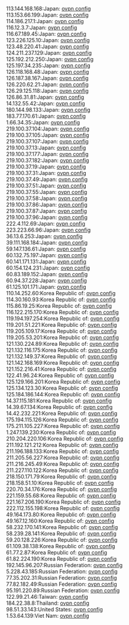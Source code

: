 113.144.168.168:Japan: [ovpn config](vpn/113_144_168_168.ovpn)  
113.153.66.199:Japan: [ovpn config](vpn/113_153_66_199.ovpn)  
114.186.217.1:Japan: [ovpn config](vpn/114_186_217_1.ovpn)  
116.12.3.7:Japan: [ovpn config](vpn/116_12_3_7.ovpn)  
116.67.189.45:Japan: [ovpn config](vpn/116_67_189_45.ovpn)  
123.226.125.10:Japan: [ovpn config](vpn/123_226_125_10.ovpn)  
123.48.220.41:Japan: [ovpn config](vpn/123_48_220_41.ovpn)  
124.211.237.129:Japan: [ovpn config](vpn/124_211_237_129.ovpn)  
125.192.212.250:Japan: [ovpn config](vpn/125_192_212_250.ovpn)  
125.197.34.235:Japan: [ovpn config](vpn/125_197_34_235.ovpn)  
126.118.168.48:Japan: [ovpn config](vpn/126_118_168_48.ovpn)  
126.187.38.167:Japan: [ovpn config](vpn/126_187_38_167.ovpn)  
126.220.62.21:Japan: [ovpn config](vpn/126_220_62_21.ovpn)  
126.29.125.118:Japan: [ovpn config](vpn/126_29_125_118.ovpn)  
126.86.31.81:Japan: [ovpn config](vpn/126_86_31_81.ovpn)  
14.132.55.42:Japan: [ovpn config](vpn/14_132_55_42.ovpn)  
180.144.98.133:Japan: [ovpn config](vpn/180_144_98_133.ovpn)  
183.77.170.61:Japan: [ovpn config](vpn/183_77_170_61.ovpn)  
1.66.34.35:Japan: [ovpn config](vpn/1_66_34_35.ovpn)  
219.100.37.104:Japan: [ovpn config](vpn/219_100_37_104.ovpn)  
219.100.37.105:Japan: [ovpn config](vpn/219_100_37_105.ovpn)  
219.100.37.107:Japan: [ovpn config](vpn/219_100_37_107.ovpn)  
219.100.37.13:Japan: [ovpn config](vpn/219_100_37_13.ovpn)  
219.100.37.177:Japan: [ovpn config](vpn/219_100_37_177.ovpn)  
219.100.37.182:Japan: [ovpn config](vpn/219_100_37_182.ovpn)  
219.100.37.19:Japan: [ovpn config](vpn/219_100_37_19.ovpn)  
219.100.37.31:Japan: [ovpn config](vpn/219_100_37_31.ovpn)  
219.100.37.49:Japan: [ovpn config](vpn/219_100_37_49.ovpn)  
219.100.37.51:Japan: [ovpn config](vpn/219_100_37_51.ovpn)  
219.100.37.55:Japan: [ovpn config](vpn/219_100_37_55.ovpn)  
219.100.37.58:Japan: [ovpn config](vpn/219_100_37_58.ovpn)  
219.100.37.86:Japan: [ovpn config](vpn/219_100_37_86.ovpn)  
219.100.37.87:Japan: [ovpn config](vpn/219_100_37_87.ovpn)  
219.100.37.96:Japan: [ovpn config](vpn/219_100_37_96.ovpn)  
222.4.112.69:Japan: [ovpn config](vpn/222_4_112_69.ovpn)  
223.223.66.96:Japan: [ovpn config](vpn/223_223_66_96.ovpn)  
36.13.6.253:Japan: [ovpn config](vpn/36_13_6_253.ovpn)  
39.111.168.184:Japan: [ovpn config](vpn/39_111_168_184.ovpn)  
59.147.136.61:Japan: [ovpn config](vpn/59_147_136_61.ovpn)  
60.132.75.197:Japan: [ovpn config](vpn/60_132_75_197.ovpn)  
60.141.171.131:Japan: [ovpn config](vpn/60_141_171_131.ovpn)  
60.154.124.231:Japan: [ovpn config](vpn/60_154_124_231.ovpn)  
60.83.189.152:Japan: [ovpn config](vpn/60_83_189_152.ovpn)  
60.94.37.228:Japan: [ovpn config](vpn/60_94_37_228.ovpn)  
61.125.101.171:Japan: [ovpn config](vpn/61_125_101_171.ovpn)  
110.14.252.60:Korea Republic of: [ovpn config](vpn/110_14_252_60.ovpn)  
114.30.160.93:Korea Republic of: [ovpn config](vpn/114_30_160_93.ovpn)  
115.86.19.25:Korea Republic of: [ovpn config](vpn/115_86_19_25.ovpn)  
116.122.215.170:Korea Republic of: [ovpn config](vpn/116_122_215_170.ovpn)  
119.194.197.254:Korea Republic of: [ovpn config](vpn/119_194_197_254.ovpn)  
119.201.51.221:Korea Republic of: [ovpn config](vpn/119_201_51_221.ovpn)  
119.205.109.17:Korea Republic of: [ovpn config](vpn/119_205_109_17.ovpn)  
119.205.53.201:Korea Republic of: [ovpn config](vpn/119_205_53_201.ovpn)  
121.130.224.89:Korea Republic of: [ovpn config](vpn/121_130_224_89.ovpn)  
121.132.116.175:Korea Republic of: [ovpn config](vpn/121_132_116_175.ovpn)  
121.132.149.37:Korea Republic of: [ovpn config](vpn/121_132_149_37.ovpn)  
121.142.168.169:Korea Republic of: [ovpn config](vpn/121_142_168_169.ovpn)  
121.152.216.41:Korea Republic of: [ovpn config](vpn/121_152_216_41.ovpn)  
122.41.96.24:Korea Republic of: [ovpn config](vpn/122_41_96_24.ovpn)  
125.129.166.201:Korea Republic of: [ovpn config](vpn/125_129_166_201.ovpn)  
125.134.123.30:Korea Republic of: [ovpn config](vpn/125_134_123_30.ovpn)  
125.184.186.144:Korea Republic of: [ovpn config](vpn/125_184_186_144.ovpn)  
14.37.115.181:Korea Republic of: [ovpn config](vpn/14_37_115_181.ovpn)  
14.39.67.134:Korea Republic of: [ovpn config](vpn/14_39_67_134.ovpn)  
14.42.232.221:Korea Republic of: [ovpn config](vpn/14_42_232_221.ovpn)  
175.194.115.126:Korea Republic of: [ovpn config](vpn/175_194_115_126.ovpn)  
175.211.105.227:Korea Republic of: [ovpn config](vpn/175_211_105_227.ovpn)  
1.247.139.230:Korea Republic of: [ovpn config](vpn/1_247_139_230.ovpn)  
210.204.220.106:Korea Republic of: [ovpn config](vpn/210_204_220_106.ovpn)  
211.192.121.212:Korea Republic of: [ovpn config](vpn/211_192_121_212.ovpn)  
211.196.188.133:Korea Republic of: [ovpn config](vpn/211_196_188_133.ovpn)  
211.205.56.227:Korea Republic of: [ovpn config](vpn/211_205_56_227.ovpn)  
211.216.245.49:Korea Republic of: [ovpn config](vpn/211_216_245_49.ovpn)  
211.227.110.122:Korea Republic of: [ovpn config](vpn/211_227_110_122.ovpn)  
218.150.171.79:Korea Republic of: [ovpn config](vpn/218_150_171_79.ovpn)  
218.158.51.10:Korea Republic of: [ovpn config](vpn/218_158_51_10.ovpn)  
220.70.34.176:Korea Republic of: [ovpn config](vpn/220_70_34_176.ovpn)  
221.159.55.68:Korea Republic of: [ovpn config](vpn/221_159_55_68.ovpn)  
221.167.206.190:Korea Republic of: [ovpn config](vpn/221_167_206_190.ovpn)  
222.112.155.198:Korea Republic of: [ovpn config](vpn/222_112_155_198.ovpn)  
49.164.173.80:Korea Republic of: [ovpn config](vpn/49_164_173_80.ovpn)  
49.167.12.160:Korea Republic of: [ovpn config](vpn/49_167_12_160.ovpn)  
58.232.170.141:Korea Republic of: [ovpn config](vpn/58_232_170_141.ovpn)  
58.239.28.141:Korea Republic of: [ovpn config](vpn/58_239_28_141.ovpn)  
59.20.128.226:Korea Republic of: [ovpn config](vpn/59_20_128_226.ovpn)  
61.109.38.138:Korea Republic of: [ovpn config](vpn/61_109_38_138.ovpn)  
61.77.2.87:Korea Republic of: [ovpn config](vpn/61_77_2_87.ovpn)  
61.82.224.190:Korea Republic of: [ovpn config](vpn/61_82_224_190.ovpn)  
192.145.96.207:Russian Federation: [ovpn config](vpn/192_145_96_207.ovpn)  
5.228.43.185:Russian Federation: [ovpn config](vpn/5_228_43_185.ovpn)  
77.35.202.31:Russian Federation: [ovpn config](vpn/77_35_202_31.ovpn)  
77.82.182.49:Russian Federation: [ovpn config](vpn/77_82_182_49.ovpn)  
95.191.220.89:Russian Federation: [ovpn config](vpn/95_191_220_89.ovpn)  
122.99.21.46:Taiwan: [ovpn config](vpn/122_99_21_46.ovpn)  
184.22.38.8:Thailand: [ovpn config](vpn/184_22_38_8.ovpn)  
98.51.33.143:United States: [ovpn config](vpn/98_51_33_143.ovpn)  
1.53.64.139:Viet Nam: [ovpn config](vpn/1_53_64_139.ovpn)  
